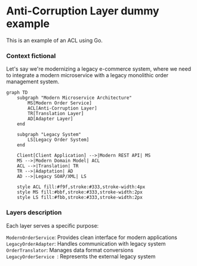 # Anti-Corruption Layer dummy example
This is an example of an ACL using Go.

### Context fictional
Let's say we're modernizing a legacy e-commerce system, where we need to integrate a modern microservice with a legacy monolithic order management system.  
  
```mermaid
graph TD
    subgraph "Modern Microservice Architecture"
        MS[Modern Order Service]
        ACL[Anti-Corruption Layer]
        TR[Translation Layer]
        AD[Adapter Layer]
    end

    subgraph "Legacy System"
        LS[Legacy Order System]
    end

    Client[Client Application] -->|Modern REST API| MS
    MS -->|Modern Domain Model| ACL
    ACL -->|Translation| TR
    TR -->|Adaptation| AD
    AD -->|Legacy SOAP/XML| LS

    style ACL fill:#f9f,stroke:#333,stroke-width:4px
    style MS fill:#bbf,stroke:#333,stroke-width:2px
    style LS fill:#fbb,stroke:#333,stroke-width:2px
```  
  
### Layers description
Each layer serves a specific purpose:

`ModernOrderService`: Provides clean interface for modern applications  
`LegacyOrderAdapter`: Handles communication with legacy system  
`OrderTranslator`: Manages data format conversions  
`LegacyOrderService `: Represents the external legacy system  